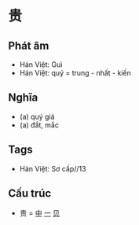 # 贵

## Phát âm
* Hán Việt: Guì
* Hán Việt: quý = trung - nhất - kiến

## Nghĩa
* (a) quý giá
* (a) đắt, mắc

## Tags
* Hán Việt: Sơ cấp//13

## Cấu trúc
* 贵 = [中](中.md) [一](一.md) [贝](贝.md)

<script>window.HANZI_FIELD='贵';</script>